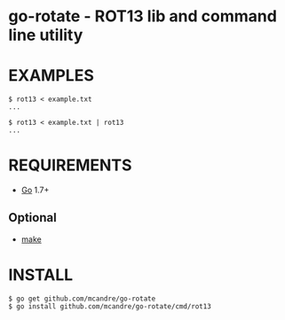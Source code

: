# go-rotate - ROT13 lib and command line utility

# EXAMPLES

```
$ rot13 < example.txt
...

$ rot13 < example.txt | rot13
...
```

# REQUIREMENTS

* [Go](https://golang.org/) 1.7+

## Optional

* [make](https://www.gnu.org/software/make/)

# INSTALL

```
$ go get github.com/mcandre/go-rotate
$ go install github.com/mcandre/go-rotate/cmd/rot13
```
